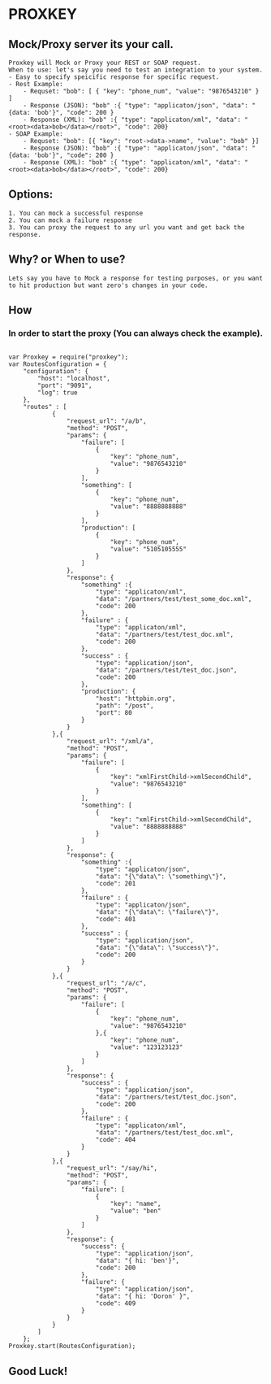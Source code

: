 # PROXKEY

## Mock/Proxy server its your call.
	Proxkey will Mock or Proxy your REST or SOAP request.
	When to use: let's say you need to test an integration to your system.
	- Easy to specify speicific response for specific request.
	- Rest Example:
		- Requset: "bob": [ { "key": "phone_num", "value": "9876543210" } ]
		- Response (JSON): "bob" :{ "type": "applicaton/json", "data": "{data: 'bob'}", "code": 200 }
		- Response (XML): "bob" :{ "type": "applicaton/xml", "data": "<root><data>bob</data></root>", "code": 200}
	- SOAP Example:
		- Requset: "bob": [{ "key": "root->data->name", "value": "bob" }] 
		- Response (JSON): "bob" :{ "type": "applicaton/json", "data": "{data: 'bob'}", "code": 200 }
		- Response (XML): "bob" :{ "type": "applicaton/xml", "data": "<root><data>bob</data></root>", "code": 200}
## Options:
	1. You can mock a successful response
	2. You can mock a failure response
	3. You can proxy the request to any url you want and get back the response.

## Why? or When to use?

	Lets say you have to Mock a response for testing purposes, or you want to hit production but want zero's changes in your code.

## How

### In order to start the proxy (You can always check the example).
<pre><code>
var Proxkey = require("proxkey");
var RoutesConfiguration = {
	"configuration": {
		"host": "localhost",
		"port": "9091",
		"log": true
	},
	"routes" : [
			{
				"request_url": "/a/b",
				"method": "POST",
				"params": {
					"failure": [
						{
							"key": "phone_num",
							"value": "9876543210"
						}
					],
					"something": [
						{
							"key": "phone_num",
							"value": "8888888888"
						}
					],
					"production": [
						{
							"key": "phone_num",
							"value": "5105105555"
						}
					]
				},
				"response": {
					"something" :{
						"type": "applicaton/xml",
						"data": "/partners/test/test_some_doc.xml",
						"code": 200
					},
					"failure" : {
						"type": "applicaton/xml",
						"data": "/partners/test/test_doc.xml",
						"code": 200
					},
					"success" : {
						"type": "application/json",
						"data": "/partners/test/test_doc.json",
						"code": 200
					},
					"production": {
						"host": "httpbin.org",
						"path": "/post",
						"port": 80
					}
				}
			},{
				"request_url": "/xml/a",
				"method": "POST",
				"params": {
					"failure": [
						{
							"key": "xmlFirstChild->xmlSecondChild",
							"value": "9876543210"
						}
					],
					"something": [
						{
							"key": "xmlFirstChild->xmlSecondChild",
							"value": "8888888888"
						}
					]
				},
				"response": {
					"something" :{
						"type": "applicaton/json",
						"data": "{\"data\": \"something\"}",
						"code": 201
					},
					"failure" : {
						"type": "applicaton/json",
						"data": "{\"data\": \"failure\"}",
						"code": 401
					},
					"success" : {
						"type": "application/json",
						"data": "{\"data\": \"success\"}",
						"code": 200
					}
				}
			},{
				"request_url": "/a/c",
				"method": "POST",
				"params": {
					"failure": [
						{
							"key": "phone_num",
							"value": "9876543210"
						},{
							"key": "phone_num",
							"value": "123123123"
						}
					]
				},
				"response": {
					"success" : {
						"type": "application/json",
						"data": "/partners/test/test_doc.json",
						"code": 200
					},
					"failure" : {
						"type": "applicaton/xml",
						"data": "/partners/test/test_doc.xml",
						"code": 404
					}
				}
			},{
				"request_url": "/say/hi",
				"method": "POST",
				"params": {
					"failure": [
						{
							"key": "name",
							"value": "ben"
						}
					]
				},
				"response": {
					"success": {
						"type": "application/json",
						"data": "{ hi: 'ben'}",
						"code": 200
					},
					"failure": {
						"type": "application/json",
						"data": "{ hi: 'Doron' }",
						"code": 409
					}
				}
			}
		]
	};
Proxkey.start(RoutesConfiguration);
</pre></code>

## Good Luck!

